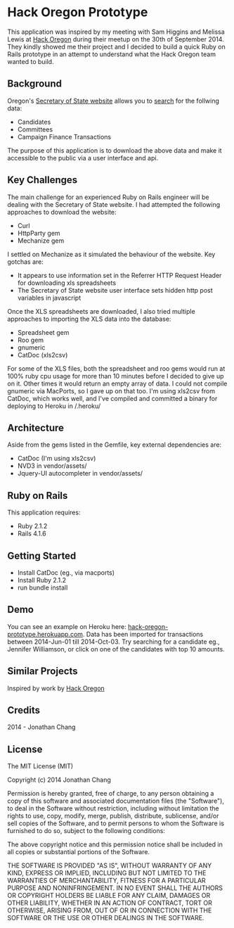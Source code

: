Hack Oregon Prototype
================

This application was inspired by my meeting with Sam Higgins and Melissa Lewis at [Hack Oregon](http://www.hackoregon.org/) during their meetup on the 30th of September 2014. They kindly showed me their project and I decided to build a quick Ruby on Rails prototype in an attempt to understand what the Hack Oregon team wanted to build.

Background
-----------
Oregon's [Secretary of State website](http://sos.oregon.gov/Pages/default.aspx) allows you to [search](https://secure.sos.state.or.us/orestar/gotoPublicTransactionSearch.do) for the follwing data:
- Candidates
- Committees
- Campaign Finance Transactions

The purpose of this application is to download the above data and make it accessible to the public via a user interface and api.

Key Challenges
-----------

The main challenge for an experienced Ruby on Rails engineer will be dealing with the Secretary of State website. I had attempted the following approaches to download the website:

- Curl
- HttpParty gem
- Mechanize gem

I settled on Mechanize as it simulated the behaviour of the website. Key gotchas are:

- It appears to use information set in the Referrer HTTP Request Header for downloading xls spreadsheets
- The Secretary of State website user interface sets hidden http post variables in javascript

Once the XLS spreadsheets are downloaded, I also tried multiple approaches to importing the XLS data into the database:

- Spreadsheet gem
- Roo gem
- gnumeric
- CatDoc (xls2csv)

For some of the XLS files, both the spreadsheet and roo gems would run at 100% ruby cpu usage for more than 10 minutes before I decided to give up on it. Other times it would return an empty array of data. I could not compile gnumeric via MacPorts, so I gave up on that too. I'm using xls2csv from CatDoc, which works well, and I've compiled and committed a binary for deploying to Heroku in /.heroku/

Architecture
-----------

Aside from the gems listed in the Gemfile, key external dependencies are:

- CatDoc (I'm using xls2csv)
- NVD3 in vendor/assets/
- Jquery-UI autocompleter in vendor/assets/

Ruby on Rails
-------------

This application requires:

- Ruby 2.1.2
- Rails 4.1.6


Getting Started
---------------

- Install CatDoc (eg., via macports)
- Install Ruby 2.1.2
- run bundle install


Demo
----------------

You can see an example on Heroku here: [hack-oregon-prototype.herokuapp.com](hack-oregon-prototype.herokuapp.com). Data has been imported for transactions between 2014-Jun-01 till 2014-Oct-03. Try searching for a candidate eg., Jennifer Williamson, or click on one of the candidates with top 10 amounts.


Similar Projects
----------------

Inspired by work by [Hack Oregon](https://github.com/hackoregon)

Credits
-------

2014 - Jonathan Chang

License
-------
The MIT License (MIT)

Copyright (c) 2014 Jonathan Chang

Permission is hereby granted, free of charge, to any person obtaining a copy
of this software and associated documentation files (the "Software"), to deal
in the Software without restriction, including without limitation the rights
to use, copy, modify, merge, publish, distribute, sublicense, and/or sell
copies of the Software, and to permit persons to whom the Software is
furnished to do so, subject to the following conditions:

The above copyright notice and this permission notice shall be included in
all copies or substantial portions of the Software.

THE SOFTWARE IS PROVIDED "AS IS", WITHOUT WARRANTY OF ANY KIND, EXPRESS OR
IMPLIED, INCLUDING BUT NOT LIMITED TO THE WARRANTIES OF MERCHANTABILITY,
FITNESS FOR A PARTICULAR PURPOSE AND NONINFRINGEMENT. IN NO EVENT SHALL THE
AUTHORS OR COPYRIGHT HOLDERS BE LIABLE FOR ANY CLAIM, DAMAGES OR OTHER
LIABILITY, WHETHER IN AN ACTION OF CONTRACT, TORT OR OTHERWISE, ARISING FROM,
OUT OF OR IN CONNECTION WITH THE SOFTWARE OR THE USE OR OTHER DEALINGS IN
THE SOFTWARE.
